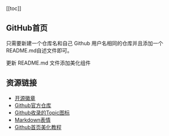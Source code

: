 [[toc]]

## GitHub首页

只需要新建一个仓库名和自己 Github 用户名相同的仓库并且添加一个 README.md自述文件即可。

更新 README.md 文件添加美化组件

## 资源链接
- [开源徽章](https://shields.io/)
- [Github官方仓库](https://github.com/github)
- [Github收录的Topic图标](https://github.com/github/explore/tree/main/topics)
- [Markdown表情](https://github.com/ikatyang/emoji-cheat-sheet)
- [Github首页美化教程](https://cloud.tencent.com/developer/article/1935731)